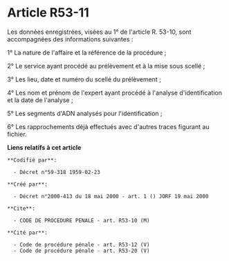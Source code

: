 # Article R53-11

Les données enregistrées, visées au 1° de l'article R. 53-10, sont accompagnées des informations suivantes :

1° La nature de l'affaire et la référence de la procédure ;

2° Le service ayant procédé au prélèvement et à la mise sous scellé ;

3° Les lieu, date et numéro du scellé du prélèvement ;

4° Les nom et prénom de l'expert ayant procédé à l'analyse d'identification et la date de l'analyse ;

5° Les segments d'ADN analysés pour l'identification ;

6° Les rapprochements déjà effectués avec d'autres traces figurant au fichier.

**Liens relatifs à cet article**

	**Codifié par**:

	  - Décret n°59-318 1959-02-23

	**Créé par**:

	  - Décret n°2000-413 du 18 mai 2000 - art. 1 () JORF 19 mai 2000

	**Cite**:

	  - CODE DE PROCEDURE PENALE - art. R53-10 (M)

	**Cité par**:

	  - Code de procédure pénale - art. R53-12 (V)
	  - Code de procédure pénale - art. R53-20 (V)
